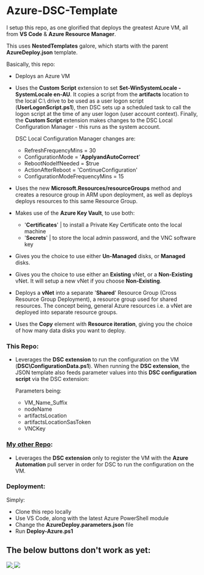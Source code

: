 # Azure-DSC-Template

I setup this repo, as one glorified that deploys the greatest Azure VM, all from **VS Code** & **Azure Resource Manager**.

This uses **NestedTemplates** galore, which starts with the parent **AzureDeploy.json** template.

Basically, this repo:

- Deploys an Azure VM

- Uses the **Custom Script** extension to set **Set-WinSystemLocale -SystemLocale en-AU**. It copies a script from the **artifacts** location to the local C:\ drive to be used as a user logon script (**UserLogonScript.ps1**), then DSC sets up a scheduled task to call the logon script at the time of any user logon (user account context). Finally, the **Custom Script** extension makes changes to the DSC Local Configuration Manager - this runs as the system account.

    DSC Local Configuration Manager changes are:
    - RefreshFrequencyMins = 30
    - ConfigurationMode = '**ApplyandAutoCorrect**'
    - RebootNodeIfNeeded = $true
    - ActionAfterReboot = 'ContinueConfiguration'
    - ConfigurationModeFrequencyMins = 15

- Uses the new **Microsoft.Resources/resourceGroups** method and creates a resource group in ARM upon deployment, as well as deploys deploys resources to this same Resource Group.

- Makes use of the **Azure Key Vault**, to use both:

    - '**Certificates**' | to install a Private Key Certificate onto the local machine
    - '**Secrets**' | to store the local admin password, and the VNC software key

- Gives you the choice to use either **Un-Managed** disks, or **Managed** disks.

- Gives you the choice to use either an **Existing** vNet, or a **Non-Existing** vNet. It will setup a new vNet if you choose **Non-Existing**.

- Deploys a **vNet** into a separate '**Shared**' Resource Group (Cross Resource Group Deployment), a resource group used for shared resources. The concept being, general Azure resources i.e. a vNet are deployed into separate resource groups.

- Uses the **Copy** element with **Resource iteration**, giving you the choice of how many data disks you want to deploy.

### This Repo:
- Leverages the **DSC extension** to run the configuration on the VM (**DSC\ConfigurationData.ps1**). When running the **DSC extension**, the JSON template also feeds parameter values into this **DSC configuration script** via the DSC extension:

    Parameters being:
    - VM_Name_Suffix
    - nodeName
    - artifactsLocation
    - artifactsLocationSasToken
    - VNCKey

### [My other Repo](https://github.com/marckean/Azure-DSC-Automation):
- Leverages the **DSC extension** only to register the VM with the **Azure Automation** pull server in order for DSC to run the configuration on the VM.

### Deployment:
Simply:
- Clone this repo locally
- Use VS Code, along with the latest Azure PowerShell module
- Change the **AzureDeploy.parameters.json** file
- Run **Deploy-Azure.ps1**

## The below buttons don't work as yet: 

<a href="https://portal.azure.com/#create/Microsoft.Template/uri/https%3A%2F%2Fraw.githubusercontent.com%2Fmarckean%2FAzure-DSC-Template%2Fmaster%2FAzureDeploy.json" target="_blank">
    <img src="http://azuredeploy.net/deploybutton.png"/>
</a>
<a href="http://armviz.io/#/?load=https%3A%2F%2Fraw.githubusercontent.com%2Fmarckean%2FAzure-DSC-Template%2Fmaster%2FAzureDeploy.json" target="_blank">
    <img src="http://armviz.io/visualizebutton.png"/>
</a>
